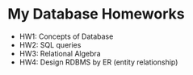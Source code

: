 # My Database Homeworks

- HW1: Concepts of Database
- HW2: SQL queries
- HW3: Relational Algebra
- HW4: Design RDBMS by ER (entity relationship)

